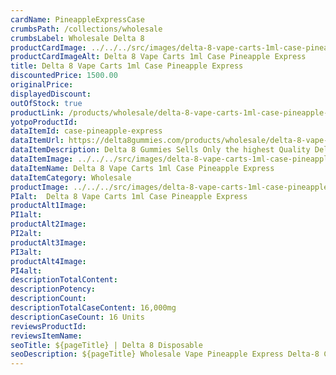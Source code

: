```yaml
---
cardName: PineappleExpressCase
crumbsPath: /collections/wholesale
crumbsLabel: Wholesale Delta 8
productCardImage: ../../../src/images/delta-8-vape-carts-1ml-case-pineapple-express.png
productCardImageAlt: Delta 8 Vape Carts 1ml Case Pineapple Express
title: Delta 8 Vape Carts 1ml Case Pineapple Express
discountedPrice: 1500.00
originalPrice:
displayedDiscount: 
outOfStock: true
productLink: /products/wholesale/delta-8-vape-carts-1ml-case-pineapple-express
yotpoProductId:
dataItemId: case-pineapple-express
dataItemUrl: https://delta8gummies.com/products/wholesale/delta-8-vape-carts-1ml-case-pineapple-express
dataItemDescription: Delta 8 Gummies Sells Only the highest Quality Delta 8 THC 200mg Pouches Fully Formulated from Hemp. These products are 2018 Federal Farm Bill Legal.
dataItemImage: ../../../src/images/delta-8-vape-carts-1ml-case-pineapple-express.png
dataItemName: Delta 8 Vape Carts 1ml Case Pineapple Express
dataItemCategory: Wholesale
productImage: ../../../src/images/delta-8-vape-carts-1ml-case-pineapple-express.png
PIalt:  Delta 8 Vape Carts 1ml Case Pineapple Express
productAlt1Image: 
PI1alt: 
productAlt2Image: 
PI2alt: 
productAlt3Image: 
PI3alt: 
productAlt4Image: 
PI4alt: 
descriptionTotalContent: 
descriptionPotency: 
descriptionCount: 
descriptionTotalCaseContent: 16,000mg
descriptionCaseCount: 16 Units
reviewsProductId:
reviewsItemName:
seoTitle: ${pageTitle} | Delta 8 Disposable
seoDescription: ${pageTitle} Wholesale Vape Pineapple Express Delta-8 Case. PLEASE NOTE We can not ship Delta 8 products to the following states Alaska, Arizona, Arkansas, Colorado, Delaware.
---
```

